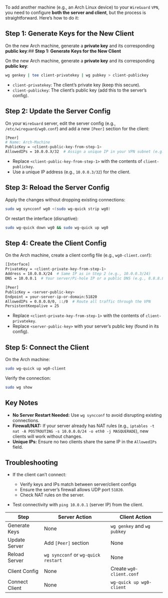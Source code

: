 To add another machine (e.g., an Arch Linux device) to your `WireGuard` `VPN`, you need to configure **both the server and client**, but the process is straightforward. Here’s how to do it:


## **Step 1: Generate Keys for the New Client**

On the new Arch machine, generate a **private key** and its corresponding **public key**:## **Step 1: Generate Keys for the New Client**

On the new Arch machine, generate a **private key** and its corresponding **public key**:

```bash
wg genkey | tee client-privatekey | wg pubkey > client-publickey
```

- `client-privatekey`: The client’s private key (keep this secure).
- `client-publickey`: The client’s public key (add this to the server’s config).

## **Step 2: Update the Server Config**

On your `WireGuard` server, edit the server config (e.g., `/etc/wireguard/wg0.conf`) and add a new `[Peer]` section for the client:

```bash
[Peer]
# Name: Arch-Machine
PublicKey = <client-public-key-from-step-1>
AllowedIPs = 10.0.0.X/32  # Assign a unique IP in your VPN subnet (e.g., 10.0.0.3/32)
```

- Replace `<client-public-key-from-step-1>` with the contents of `client-publickey`.
- Use a unique IP address (e.g., `10.0.0.3/32`) for the client.

## **Step 3: Reload the Server Config**

Apply the changes without dropping existing connections:

```bash
sudo wg syncconf wg0 <(sudo wg-quick strip wg0)
```

Or restart the interface (disruptive):

```bash
sudo wg-quick down wg0 && sudo wg-quick up wg0
```

## **Step 4: Create the Client Config**

On the Arch machine, create a client config file (e.g., `wg0-client.conf`):

```bash
[Interface]
PrivateKey = <client-private-key-from-step-1>
Address = 10.0.0.X/24  # Same IP as in Step 2 (e.g., 10.0.0.3/24)
DNS = 10.0.0.1  # Your server/Pi-hole IP or a public DNS (e.g., 8.8.8.8)

[Peer]
PublicKey = <server-public-key>
Endpoint = your-server-ip-or-domain:51820
AllowedIPs = 0.0.0.0/0, ::/0  # Route all traffic through the VPN
PersistentKeepalive = 25
```

- Replace `<client-private-key-from-step-1>` with the contents of `client-privatekey`.
- Replace `<server-public-key>` with your server’s public key (found in its config).


## **Step 5: Connect the Client**

On the Arch machine:

```bash
sudo wg-quick up wg0-client
```

Verify the connection:

```bash
sudo wg show
```

## **Key Notes**

- **No Server Restart Needed:** Use `wg syncconf` to avoid disrupting existing connections.
- **Firewall/NAT:** If your server already has NAT rules (e.g., `iptables -t nat -A POSTROUTING -s 10.0.0.0/24 -o eth0 -j MASQUERADE`), new clients will work without changes.
- **Unique IPs:** Ensure no two clients share the same IP in the `AllowedIPs` field.


## **Troubleshooting**

- If the client can’t connect:
    
    - Verify keys and IPs match between server/client configs
    - Ensure the server’s firewall allows UDP port `51820`.
    - Check NAT rules on the server.
- Test connectivity with `ping 10.0.0.1` (server IP) from the client.


|Step|Server Action|Client Action|
|---|---|---|
|Generate Keys|None|`wg genkey` and `wg pubkey`|
|Update Server|Add `[Peer]` section|None|
|Reload Server|`wg syncconf` or `wg-quick restart`|None|
|Client Config|None|Create `wg0-client.conf`|
|Connect Client|None|`wg-quick up wg0-client`|


